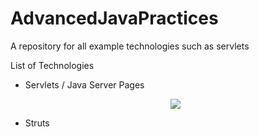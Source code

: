 # AdvancedJavaPractices
A repository for all example technologies such as servlets

List of Technologies
<ul>
<li>Servlets / Java Server Pages</li>
<p align="center"/><img src="http://i.imgur.com/i0KDrCT.png"/></p>
<li>Struts</li>
</ul>
